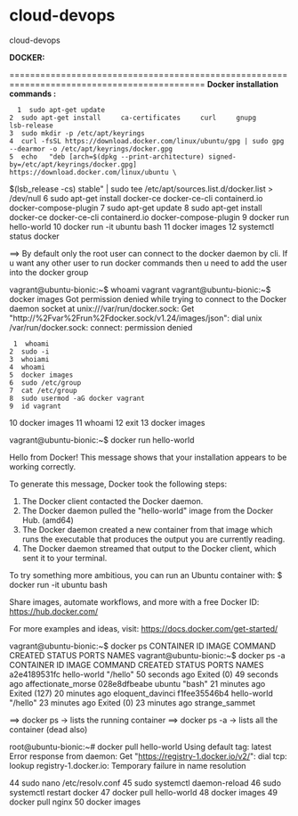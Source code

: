# cloud-devops
cloud-devops 

**DOCKER:**

============================================================================================ 
**Docker installation commands :**

	  1  sudo apt-get update
    2  sudo apt-get install     ca-certificates     curl     gnupg     lsb-release
    3  sudo mkdir -p /etc/apt/keyrings
    4  curl -fsSL https://download.docker.com/linux/ubuntu/gpg | sudo gpg --dearmor -o /etc/apt/keyrings/docker.gpg
    5  echo   "deb [arch=$(dpkg --print-architecture) signed-by=/etc/apt/keyrings/docker.gpg] https://download.docker.com/linux/ubuntu \
  $(lsb_release -cs) stable" | sudo tee /etc/apt/sources.list.d/docker.list > /dev/null
    6  sudo apt-get install docker-ce docker-ce-cli containerd.io docker-compose-plugin
    7  sudo apt-get update
    8  sudo apt-get install docker-ce docker-ce-cli containerd.io docker-compose-plugin
    9  docker run hello-world
   10  docker run -it ubuntu bash
   11  docker images
   12  systemctl status docker


==>  By default only the root user can connect to the docker daemon by cli. If u want any other user to run docker commands then u need to add the user into the docker group 

vagrant@ubuntu-bionic:~$ whoami
vagrant
vagrant@ubuntu-bionic:~$ docker images
Got permission denied while trying to connect to the Docker daemon socket at unix:///var/run/docker.sock: Get "http://%2Fvar%2Frun%2Fdocker.sock/v1.24/images/json": dial unix /var/run/docker.sock: connect: permission denied

	 1  whoami
    2  sudo -i
    3  whoiami
    4  whoami
    5  docker images
    6  sudo /etc/group
    7  cat /etc/group
    8  sudo usermod -aG docker vagrant
    9  id vagrant
   10  docker images
   11  whoami
   12  exit
   13  docker images
   
   vagrant@ubuntu-bionic:~$ docker run hello-world

Hello from Docker!
This message shows that your installation appears to be working correctly.

To generate this message, Docker took the following steps:
 1. The Docker client contacted the Docker daemon.
 2. The Docker daemon pulled the "hello-world" image from the Docker Hub.
    (amd64)
 3. The Docker daemon created a new container from that image which runs the
    executable that produces the output you are currently reading.
 4. The Docker daemon streamed that output to the Docker client, which sent it
    to your terminal.

To try something more ambitious, you can run an Ubuntu container with:
 $ docker run -it ubuntu bash

Share images, automate workflows, and more with a free Docker ID:
 https://hub.docker.com/

For more examples and ideas, visit:
 https://docs.docker.com/get-started/


vagrant@ubuntu-bionic:~$ docker ps
CONTAINER ID   IMAGE     COMMAND   CREATED   STATUS    PORTS     NAMES
vagrant@ubuntu-bionic:~$ docker ps -a
CONTAINER ID   IMAGE         COMMAND    CREATED          STATUS                        PORTS     NAMES
a2e4189531fc   hello-world   "/hello"   50 seconds ago   Exited (0) 49 seconds ago               affectionate_morse
028e8dfbeabe   ubuntu        "bash"     21 minutes ago   Exited (127) 20 minutes ago             eloquent_davinci
f1fee35546b4   hello-world   "/hello"   23 minutes ago   Exited (0) 23 minutes ago               strange_sammet


==> docker ps -> lists the running container
==> docker ps -a -> lists all the container (dead also) 

root@ubuntu-bionic:~# docker pull hello-world
Using default tag: latest
Error response from daemon: Get "https://registry-1.docker.io/v2/": dial tcp: lookup registry-1.docker.io: Temporary failure in name resolution


   44  sudo nano /etc/resolv.conf
   45  sudo systemctl daemon-reload
   46  sudo systemctl restart docker
   47  docker pull hello-world
   48  docker images
   49  docker pull nginx
   50  docker images
